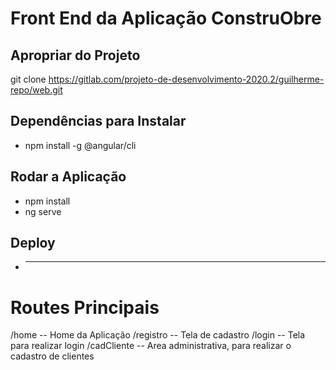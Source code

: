 # Front End da Aplicação ConstruObre

## Apropriar do Projeto

git clone https://gitlab.com/projeto-de-desenvolvimento-2020.2/guilherme-repo/web.git

## Dependências para Instalar

* npm install -g @angular/cli

## Rodar a Aplicação

* npm install
* ng serve

## Deploy

* -------

# Routes Principais

/home -- Home da Aplicação
/registro -- Tela de cadastro
/login -- Tela para realizar login
/cadCliente -- Area administrativa, para realizar o cadastro de clientes
